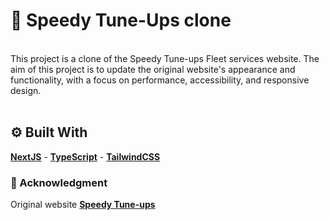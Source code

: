 # 🚗 Speedy Tune-Ups clone
<br>
This project is a clone of the Speedy Tune-ups Fleet services website. The aim of this project is to update the original website's appearance and functionality, with a focus on performance, accessibility, and responsive design.
<br>
<br>

## ⚙️ Built With
<p> <strong><a href="https://nextjs.org/">NextJS</a></strong> - 
<strong><a href="https://www.typescriptlang.org/">TypeScript</a></strong> - 
<strong><a href="https://tailwindcss.com/">TailwindCSS</a></strong>


### 🔧 Acknowledgment
Original website <strong><a href="http://www.speedytuneups.com">Speedy Tune-ups </a></strong>
